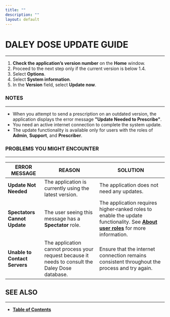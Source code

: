```yaml
---
title: ""
description: ""
layout: default
---
```


# **DALEY DOSE UPDATE GUIDE**
---

1. **Check the application’s version number** on the **Home** window.  
2. Proceed to the next step only if the current version is below 1.4.  
3. Select **Options**.  
4. Select **System information**.  
5. In the **Version** field, select **Update now**.  

### **NOTES**
---
- When you attempt to send a prescription on an outdated version, the application displays the error message **"Update Needed to Prescribe"**.  
- You need an active internet connection to complete the system update.  
- The update functionality is available only for users with the roles of **Admin**, **Support**, and **Prescriber**.  

### **PROBLEMS YOU MIGHT ENCOUNTER**
---

| **ERROR MESSAGE** | **REASON** | **SOLUTION** |
|-------------------|------------|--------------|
| **Update Not Needed** | The application is currently using the latest version. | The application does not need any updates. |
| **Spectators Cannot Update** | The user seeing this message has a **Spectator** role. | The application requires higher‑ranked roles to enable the update functionality. See [**About user roles**](/daleydose/about-user-roles) for more information. |
| **Unable to Contact Servers** | The application cannot process your request because it needs to consult the Daley Dose database. | Ensure that the internet connection remains consistent throughout the process and try again. |

## **SEE ALSO**
---
- [**Table of Contents**](/daleydose/help-files)
